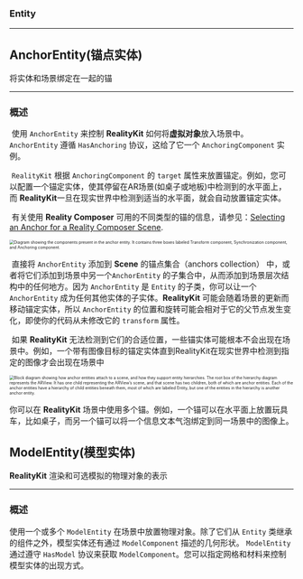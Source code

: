 

### Entity



------



## AnchorEntity(锚点实体)

将实体和场景绑定在一起的锚

------

### 概述

​	使用 `AnchorEntity`  来控制 **RealityKit** 如何将**虚拟对象**放入场景中。`AnchorEntity` 遵循 `HasAnchoring` 协议，这给了它一个 `AnchoringComponent` 实例。

​	`RealityKit` 根据 `AnchoringComponent` 的 `target` 属性来放置锚定。例如，您可以配置一个锚定实体，使其停留在AR场景(如桌子或地板)中检测到的水平面上，而 **RealityKit**一旦在现实世界中检测到适当的水平面，就会自动放置锚定实体。

​	有关使用 **Reality Composer** 可用的不同类型的锚的信息，请参见：[Selecting an Anchor for a Reality Composer Scene](https://developer.apple.com/documentation/realitykit/creating_3d_content_with_reality_composer/selecting_an_anchor_for_a_reality_composer_scene).



<img src="/Users/zhennan/Public/Typora Project/毕业设计/毕设方向和思路/rendered2x-1635179528.png" alt="Diagram showing the components present in the anchor entity. It contains three boxes labeled Transform component, Synchronization component, and Anchoring component." style="zoom:50%;" />





​	直接将 `AnchorEntity` 添加到 **Scene** 的锚点集合（anchors collection） 中，或者将它们添加到场景中另一个`AnchorEntity` 的子集合中，从而添加到场景层次结构中的任何地方。因为 `AnchorEntity` 是 `Entity` 的子类，你可以让一个`AnchorEntity` 成为任何其他实体的子实体。**RealityKit** 可能会随着场景的更新而移动锚定实体，所以  `AnchorEntity`  的位置和旋转可能会相对于它的父节点发生变化，即使你的代码从未修改它的 `transform` 属性。

​	如果 **RealityKit** 无法检测到它们的合适位置，一些锚实体可能根本不会出现在场景中。例如，一个带有图像目标的锚定实体直到RealityKit在现实世界中检测到指定的图像才会出现在场景中



<img src="/Users/zhennan/Public/Typora Project/毕业设计/毕设方向和思路/rendered2x-1635968966.png" alt="Block diagram showing how anchor entities attach to a scene, and how they support entity hierarchies. The root box of the hierarchy diagram represents the ARView. It has one child representing the ARView’s scene, and that scene has two children, both of which are anchor entities. Each of the anchor entities have a hierarchy of child entities beneath them, most of which are labeled Entity, but one of the entities in the hierarchy is another anchor entity." style="zoom: 50%;" />

你可以在 **RealityKit** 场景中使用多个锚。例如，一个锚可以在水平面上放置玩具车，比如桌子，而另一个锚可以将一个信息文本气泡绑定到同一场景中的图像上。









## ModelEntity(模型实体)

**RealityKit** 渲染和可选模拟的物理对象的表示

------



### 概述

使用一个或多个 `ModelEntity` 在场景中放置物理对象。除了它们从 `Entity` 类继承的组件之外，模型实体还有通过 `ModelComponent` 描述的几何形状。 `ModelEntity` 通过遵守 `HasModel` 协议来获取 `ModelComponent`。您可以指定网格和材料来控制模型实体的出现方式。

